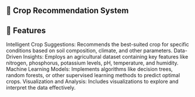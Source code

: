 ## 🌾 Crop Recommendation System
## 🚀 Features
Intelligent Crop Suggestions: Recommends the best-suited crop for specific conditions based on soil composition, climate, and other parameters.
Data-Driven Insights: Employs an agricultural dataset containing key features like nitrogen, phosphorus, potassium levels, pH, temperature, and humidity.
Machine Learning Models: Implements algorithms like decision trees, random forests, or other supervised learning methods to predict optimal crops.
Visualization and Analysis: Includes visualizations to explore and interpret the data effectively.
